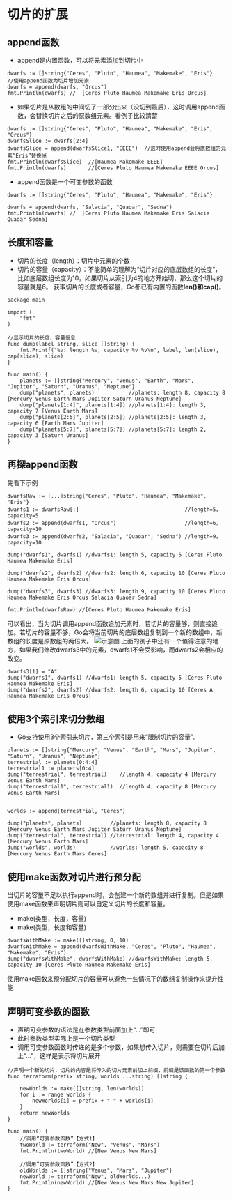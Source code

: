 # 切片的扩展

## append函数

* append是内置函数，可以将元素添加到切片中
```
dwarfs := []string{"Ceres", "Pluto", "Haumea", "Makemake", "Eris"}
//使用append函数为切片增加元素
dwarfs = append(dwarfs, "Orcus")
fmt.Println(dwarfs) //	[Ceres Pluto Haumea Makemake Eris Orcus]
```
* 如果切片是从数组的中间切了一部分出来（没切到最后），这时调用append函数，会替换切片之后的原数组元素。看例子比较清楚
```
dwarfs := []string{"Ceres", "Pluto", "Haumea", "Makemake", "Eris", "Orcus"}
dwarfsSlice := dwarfs[2:4]
dwarfsSlice = append(dwarfsSlice1, "EEEE")	//这时使用append会将原数组的元素“Eris”替换掉
fmt.Println(dwarfsSlice)  //[Haumea Makemake EEEE]
fmt.Println(dwarfs)       //[Ceres Pluto Haumea Makemake EEEE Orcus]
```
* append函数是一个可变参数的函数
```
dwarfs := []string{"Ceres", "Pluto", "Haumea", "Makemake", "Eris"}

dwarfs = append(dwarfs, "Salacia", "Quaoar", "Sedna")
fmt.Println(dwarfs) //	[Ceres Pluto Haumea Makemake Eris Salacia Quaoar Sedna]
```
## 长度和容量
* 切片的长度（length）：切片中元素的个数
* 切片的容量（capacity）：不能简单的理解为“切片对应的底层数组的长度”，比如底层数组长度为10，如果切片从索引为4的地方开始切，那么这个切片的容量就是6。
获取切片的长度或者容量，Go都已有内置的函数**len()**和**cap()**。
```
package main

import (
	"fmt"
)

//显示切片的长度，容量信息
func dump(label string, slice []string) {
	fmt.Printf("%v: length %v, capacity %v %v\n", label, len(slice), cap(slice), slice)
}

func main() {
	planets := []string{"Mercury", "Venus", "Earth", "Mars", "Jupiter", "Saturn", "Uranus", "Neptune"}
	dump("planets", planets)           //planets: length 8, capacity 8 [Mercury Venus Earth Mars Jupiter Saturn Uranus Neptune]
	dump("planets[1:4]", planets[1:4]) //planets[1:4]: length 3, capacity 7 [Venus Earth Mars]
	dump("planets[2:5]", planets[2:5]) //planets[2:5]: length 3, capacity 6 [Earth Mars Jupiter]
	dump("planets[5:7]", planets[5:7]) //planets[5:7]: length 2, capacity 3 [Saturn Uranus]
}
```
## 再探append函数

先看下示例
```
dwarfsRaw := [...]string{"Ceres", "Pluto", "Haumea", "Makemake", "Eris"}
dwarfs1 := dwarfsRaw[:]                                  //length=5， capacity=5
dwarfs2 := append(dwarfs1, "Orcus")                      //length=6， capacity=10
dwarfs3 := append(dwarfs2, "Salacia", "Quaoar", "Sedna") //length=9， capacity=10

dump("dwarfs1", dwarfs1) //dwarfs1: length 5, capacity 5 [Ceres Pluto Haumea Makemake Eris]

dump("dwarfs2", dwarfs2) //dwarfs2: length 6, capacity 10 [Ceres Pluto Haumea Makemake Eris Orcus]

dump("dwarfs3", dwarfs3) //dwarfs3: length 9, capacity 10 [Ceres Pluto Haumea Makemake Eris Orcus Salacia Quaoar Sedna]

fmt.Println(dwarfsRaw) //[Ceres Pluto Haumea Makemake Eris]
```
可以看出，当为切片调用append函数追加元素时，若切片的容量够，则直接追加。若切片的容量不够，Go会将当前切片的底层数组复制到一个新的数组中，新数组的长度是原数组的两倍大。
![示意图](https://github.com/Xuhy0826/Golang-Study/blob/master/resource/AppendFunc.png)
上面的例子中还有一个值得注意的地方，如果我们修改dwarfs3中的元素，dwarfs1不会受影响，而dwarfs2会相应的改变。
```
dwarfs3[1] = "A"
dump("dwarfs1", dwarfs1) //dwarfs1: length 5, capacity 5 [Ceres Pluto Haumea Makemake Eris]
dump("dwarfs2", dwarfs2) //dwarfs2: length 6, capacity 10 [Ceres A Haumea Makemake Eris Orcus]
```

## 使用3个索引来切分数组
* Go支持使用3个索引来切片，第三个索引是用来“限制切片的容量”。
```
planets := []string{"Mercury", "Venus", "Earth", "Mars", "Jupiter", "Saturn", "Uranus", "Neptune"}
terrestrial := planets[0:4:4]
terrestrial1 := planets[0:4]
dump("terrestrial", terrestrial)   	//length 4, capacity 4 [Mercury Venus Earth Mars]
dump("terrestrial1", terrestrial1) 	//length 4, capacity 8 [Mercury Venus Earth Mars]


worlds := append(terrestrial, "Ceres")

dump("planets", planets)         //planets: length 8, capacity 8 [Mercury Venus Earth Mars Jupiter Saturn Uranus Neptune]
dump("terrestrial", terrestrial) //terrestrial: length 4, capacity 4 [Mercury Venus Earth Mars]
dump("worlds", worlds)           //worlds: length 5, capacity 8 [Mercury Venus Earth Mars Ceres]
```

## 使用make函数对切片进行预分配
当切片的容量不足以执行append时，会创建一个新的数组并进行复制。但是如果使用make函数来声明切片则可以自定义切片的长度和容量。
* make(类型，长度，容量)
* make(类型，长度和容量)
```
dwarfsWithMake := make([]string, 0, 10)
dwarfsWithMake = append(dwarfsWithMake, "Ceres", "Pluto", "Haumea", "Makemake", "Eris")
dump("dwarfsWithMake", dwarfsWithMake) //dwarfsWithMake: length 5, capacity 10 [Ceres Pluto Haumea Makemake Eris]
```
使用make函数来预分配切片的容量可以避免一些情况下的数组复制操作来提升性能

## 声明可变参数的函数

* 声明可变参数的语法是在参数类型前面加上“...”即可
* 此时参数类型实际上是一个切片类型
* 调用可变参数函数时传递的是多个参数，如果想传入切片，则需要在切片后加上“...”，这样是表示将切片展开
```
//声明一个新的切片，切片的内容是将传入的切片元素前加上前缀，前缀是该函数的第一个参数
func terraform(prefix string, worlds ...string) []string {

	newWorlds := make([]string, len(worlds))
	for i := range worlds {
		newWorlds[i] = prefix + " " + worlds[i]
	}
	return newWorlds
}

func main() {
	//调用“可变参数函数”【方式1】
	twoWorld := terraform("New", "Venus", "Mars")
	fmt.Println(twoWorld) //[New Venus New Mars]

	//调用“可变参数函数”【方式2】
	oldWorlds := []string{"Venus", "Mars", "Jupiter"}
	newWorld := terraform("New", oldWorlds...)
	fmt.Println(newWorld) //[New Venus New Mars New Jupiter]
}
```